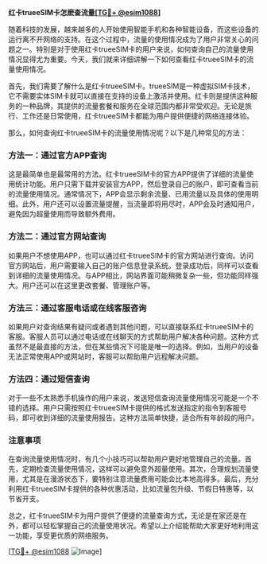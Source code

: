 **红卡trueeSIM卡怎麽查流量[[TG💪+ @esim1088](https://t.me/s/esim1088)]**

随着科技的发展，越来越多的人开始使用智能手机和各种智能设备，而这些设备的运行离不开网络的支持。在这个过程中，流量的使用情况成为了用户非常关心的问题之一。特别是对于使用红卡trueeSIM卡的用户来说，如何查询自己的流量使用情况显得尤为重要。今天，我们就来详细讲解一下如何查看红卡trueeSIM卡的流量使用情况。

首先，我们需要了解什么是红卡trueeSIM卡。trueeSIM是一种虚拟SIM卡技术，它不需要实体SIM卡就可以直接在支持的设备上激活并使用。红卡则是提供这种服务的一种品牌，其提供的流量套餐和服务在全球范围内都非常受欢迎。无论是旅行、工作还是日常使用，红卡trueeSIM卡都能为用户提供便捷的网络连接体验。

那么，如何查询红卡trueeSIM卡的流量使用情况呢？以下是几种常见的方法：

### 方法一：通过官方APP查询

这是最简单也是最常用的方法。红卡trueeSIM卡的官方APP提供了详细的流量使用统计功能。用户只需下载并安装官方APP，然后登录自己的账户，即可查看当前的流量使用情况。通常情况下，APP会显示剩余流量、已用流量以及具体的使用明细。此外，用户还可以设置流量提醒，当流量即将用尽时，APP会及时通知用户，避免因为超量使用而导致额外费用。

### 方法二：通过官方网站查询

如果用户不想使用APP，也可以通过红卡trueeSIM卡的官方网站进行查询。访问官方网站后，用户需要输入自己的账户信息登录系统。登录成功后，同样可以查看到详细的流量使用情况。与APP相比，网站界面可能稍微复杂一些，但功能同样强大。用户还可以在这里更改套餐、管理账户等。

### 方法三：通过客服电话或在线客服咨询

如果用户对查询结果有疑问或者遇到其他问题，可以直接联系红卡trueeSIM卡的客服。客服人员可以通过电话或在线聊天的方式帮助用户解决各种问题。这种方式虽然不是最直接的方法，但在某些情况下可能是唯一的选择。例如，当用户的设备无法正常使用APP或网站时，客服可以帮助用户远程解决问题。

### 方法四：通过短信查询

对于一些不太熟悉手机操作的用户来说，发送短信查询流量使用情况可能是一个不错的选择。用户只需按照红卡trueeSIM卡提供的格式发送指定的指令到客服号码，即可收到详细的流量使用报告。这种方法简单快捷，适合所有年龄段的用户。

### 注意事项

在查询流量使用情况时，有几个小技巧可以帮助用户更好地管理自己的流量。首先，定期检查流量使用情况，这样可以避免意外超量使用。其次，合理规划流量使用，尤其是在漫游状态下，要特别注意流量费用可能会比本地高得多。最后，充分利用红卡trueeSIM卡提供的各种优惠活动，比如流量包升级、节假日特惠等，以节省开支。

总之，红卡trueeSIM卡为用户提供了便捷的流量查询方式，无论是在家还是在外，都可以轻松掌握自己的流量使用状况。希望以上介绍能帮助大家更好地利用这一功能，享受更优质的网络服务。

[[TG💪+ @esim1088](https://t.me/s/esim1088) ![Image](https://i.postimg.cc/4NQfJmqS/Snipaste-2025-05-13-00-14-12.png)]